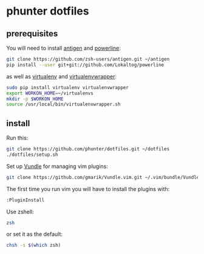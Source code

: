 # phunter dotfiles

## prerequisites

You will need to install [antigen](https://github.com/zsh-users/antigen)
and [powerline](https://github.com/Lokaltog/powerline):

```sh
git clone https://github.com/zsh-users/antigen.git ~/antigen
pip install --user git+git://github.com/Lokaltog/powerline
```

as well as [virtualenv](http://virtualenv.readthedocs.org/en/latest/) and 
[virtualenvwrapper](http://virtualenvwrapper.readthedocs.org/en/latest/):

```sh
sudo pip install virtualenv virtualenvwrapper
export WORKON_HOME=~/virtualenvs
mkdir -p $WORKON_HOME
source /usr/local/bin/virtualenvwrapper.sh
```

## install

Run this:

```sh
git clone https://github.com/phunter/dotfiles.git ~/dotfiles
./dotfiles/setup.sh
```

Set up [Vundle](https://github.com/gmarik/Vundle.vim) for managing
vim plugins:
```sh
git clone https://github.com/gmarik/Vundle.vim.git ~/.vim/bundle/Vundle.vim
```
The first time you run vim you will have to install the plugins with:
```sh
:PluginInstall
```

Use zshell:
```sh
zsh
```

or set it as the default:

```sh
chsh -s $(which zsh)
```
